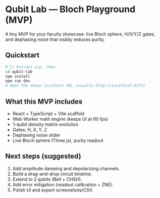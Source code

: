 
# Qubit Lab — Bloch Playground (MVP)

A tiny MVP for your faculty showcase: live Bloch sphere, H/X/Y/Z gates, and dephasing noise that visibly reduces purity.

## Quickstart
```bash
# 1) Extract zip, then:
cd qubit-lab
npm install
npm run dev
# Open the shown localhost URL (usually http://localhost:5173)
```

## What this MVP includes
- React + TypeScript + Vite scaffold
- Web Worker math engine (keeps UI at 60 fps)
- 1-qubit density matrix evolution
- Gates: H, X, Y, Z
- Dephasing noise slider
- Live Bloch sphere (Three.js), purity readout

## Next steps (suggested)
1) Add amplitude damping and depolarizing channels.
2) Build a drag-and-drop circuit timeline.
3) Extend to 2 qubits (Bell + CHSH).
4) Add error mitigation (readout calibration + ZNE).
5) Polish UI and export screenshots/CSV.
```
